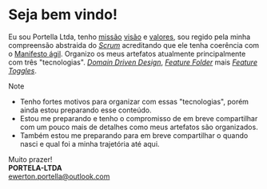 # Seja bem vindo!

Eu sou Portella Ltda, tenho [missão](docs/missao/readme.md) [visão](docs/visao/readme.md) e [valores](docs/valor/readme.md), sou regido pela minha compreensão abstraida do [*Scrum*](docs/scrum/readme.md) acreditando que ele tenha coerência com o [Manifesto ágil](docs/agile-manifest/README.md). Organizo os meus artefatos atualmente principalmente com três "tecnologias". [*Domain Driven Design*](docs/domain-driven-design/README.md), [*Feature Folder*](docs/feature-folder/README.md) mais [*Feature Toggles*](docs/feature-toggles/README.md). <!-- e esse foi o [motivo]() dessas esolhas. -->

>[!NOTE]
>
>- Tenho fortes motivos para organizar com essas "tecnologias", porém ainda estou preparando esse conteúdo.
>- Estou me preparando e tenho o compromisso de em breve compartilhar com um pouco mais de detalhes como meus artefatos são organizados.
>- Também estou me preparando para em breve compartilhar o quando nasci e qual foi a minha trajetória até aqui.

Muito prazer!\
**PORTELA-LTDA**\
ewerton.portella@outlook.com
